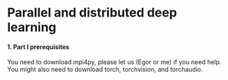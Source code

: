 # Parallel and distributed deep learning

#### 1. Part I prerequisites 
You need to download mpi4py, please let us (Egor or me) if you need help.
You might also need to download torch, torchvision, and torchaudio.
